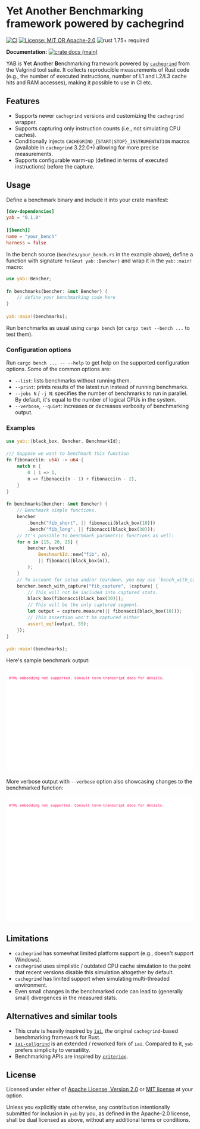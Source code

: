# Yet Another Benchmarking framework powered by cachegrind

[![CI](https://github.com/slowli/yab/actions/workflows/ci.yml/badge.svg)](https://github.com/slowli/yab/actions/workflows/ci.yml)
[![License: MIT OR Apache-2.0](https://img.shields.io/badge/License-MIT%2FApache--2.0-blue)](https://github.com/slowli/yab#license)
![rust 1.75+ required](https://img.shields.io/badge/rust-1.75+-blue.svg?label=Required%20Rust)

**Documentation:**
[![crate docs (main)](https://img.shields.io/badge/main-yellow.svg?label=docs)](https://slowli.github.io/yab/yab/)

YAB is **Y**et **A**nother **B**enchmarking framework powered by [`cachegrind`] from the Valgrind tool suite.
It collects reproducible measurements of Rust code (e.g., the number of executed instructions,
number of L1 and L2/L3 cache hits and RAM accesses), making it possible to use in CI etc.

## Features

- Supports newer `cachegrind` versions and customizing the `cachegrind` wrapper.
- Supports capturing only instruction counts (i.e., not simulating CPU caches).
- Conditionally injects `CACHEGRIND_{START|STOP}_INSTRUMENTATION` macros (available in `cachegrind`
  3.22.0+) allowing for more precise measurements.
- Supports configurable warm-up (defined in terms of executed instructions) before the capture.

## Usage

Define a benchmark binary and include it into your crate manifest:

```toml
[dev-dependencies]
yab = "0.1.0"

[[bench]]
name = "your_bench"
harness = false
```

In the bench source (`benches/your_bench.rs` in the example above), define a function with signature `fn(&mut yab::Bencher)`
and wrap it in the `yab::main!` macro:

```rust
use yab::Bencher;

fn benchmarks(bencher: &mut Bencher) {
    // define your benchmarking code here
}

yab::main!(benchmarks);
```

Run benchmarks as usual using `cargo bench` (or `cargo test --bench ...` to test them).

### Configuration options

Run `cargo bench ... -- --help` to get help on the supported configuration options. Some of the
common options are:

- `--list`: lists benchmarks without running them.
- `--print`: prints results of the latest run instead of running benchmarks.
- `--jobs N` / `-j N`: specifies the number of benchmarks to run in parallel. By default, it's equal
  to the number of logical CPUs in the system.
- `--verbose`, `--quiet`: increases or decreases verbosity of benchmarking output.

### Examples

```rust
use yab::{black_box, Bencher, BenchmarkId};

/// Suppose we want to benchmark this function
fn fibonacci(n: u64) -> u64 {
    match n {
        0 | 1 => 1,
        n => fibonacci(n - 1) + fibonacci(n - 2),
    }
}

fn benchmarks(bencher: &mut Bencher) {
    // Benchmark simple functions.
    bencher
        .bench("fib_short", || fibonacci(black_box(10)))
        .bench("fib_long", || fibonacci(black_box(30)));
    // It's possible to benchmark parametric functions as well:
    for n in [15, 20, 25] {
        bencher.bench(
            BenchmarkId::new("fib", n),
            || fibonacci(black_box(n)),
        );
    }
    // To account for setup and/or teardown, you may use `bench_with_capture`
    bencher.bench_with_capture("fib_capture", |capture| {
        // This will not be included into captured stats.
        black_box(fibonacci(black_box(30)));
        // This will be the only captured segment.
        let output = capture.measure(|| fibonacci(black_box(10)));
        // This assertion won't be captured either
        assert_eq!(output, 55);
    });
}

yab::main!(benchmarks);
```

Here's sample benchmark output:

![Basic benchmark output](examples/basic.svg)

More verbose output with `--verbose` option also showcasing changes to the benchmarked function:

![Verbose benchmark output](examples/verbose.svg)

## Limitations

- `cachegrind` has somewhat limited platform support (e.g., doesn't support Windows).
- `cachegrind` uses simplistic / outdated CPU cache simulation to the point that recent versions
  disable this simulation altogether by default.
- `cachegrind` has limited support when simulating multi-threaded environment.
- Even small changes in the benchmarked code can lead to (generally small) divergences in the measured stats.

## Alternatives and similar tools

- This crate is heavily inspired by [`iai`](https://crates.io/crates/iai), *the* original `cachegrind`-based
  benchmarking framework for Rust.
- [`iai-callgrind`](https://crates.io/crates/iai-callgrind) is an extended / reworked fork of `iai`.
  Compared to it, `yab` prefers simplicity to versatility.
- Benchmarking APIs are inspired by [`criterion`](https://crates.io/crates/criterion).

## License

Licensed under either of [Apache License, Version 2.0](LICENSE-APACHE)
or [MIT license](LICENSE-MIT) at your option.

Unless you explicitly state otherwise, any contribution intentionally submitted
for inclusion in `yab` by you, as defined in the Apache-2.0 license,
shall be dual licensed as above, without any additional terms or conditions.

[`cachegrind`]: https://valgrind.org/docs/manual/cg-manual.html
